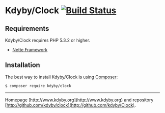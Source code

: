 Kdyby/Clock [![Build Status](https://secure.travis-ci.org/Kdyby/Clock.png?branch=master)](http://travis-ci.org/Kdyby/Clock)
===========================


Requirements
------------

Kdyby/Clock requires PHP 5.3.2 or higher.

- [Nette Framework](https://github.com/nette/nette)


Installation
------------

The best way to install Kdyby/Clock is using  [Composer](http://getcomposer.org/):

```sh
$ composer require kdyby/clock
```


-----

Homepage [http://www.kdyby.org](http://www.kdyby.org) and repository [http://github.com/kdyby/clock](http://github.com/kdyby/Clock).
